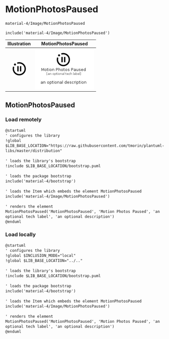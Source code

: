 # MotionPhotosPaused


```text
material-4/Image/MotionPhotosPaused
```

```text
include('material-4/Image/MotionPhotosPaused')
```



| Illustration | MotionPhotosPaused |
| :---: | :---: |
| ![illustration for Illustration](../../material-4/Image/MotionPhotosPaused.png) | ![illustration for MotionPhotosPaused](../../material-4/Image/MotionPhotosPaused.Local.png) |




## MotionPhotosPaused

### Load remotely
```plantuml
@startuml
' configures the library
!global $LIB_BASE_LOCATION="https://raw.githubusercontent.com/tmorin/plantuml-libs/master/distribution"

' loads the library's bootstrap
!include $LIB_BASE_LOCATION/bootstrap.puml

' loads the package bootstrap
include('material-4/bootstrap')

' loads the Item which embeds the element MotionPhotosPaused
include('material-4/Image/MotionPhotosPaused')

' renders the element
MotionPhotosPaused('MotionPhotosPaused', 'Motion Photos Paused', 'an optional tech label', 'an optional description')
@enduml
```

### Load locally
```plantuml
@startuml
' configures the library
!global $INCLUSION_MODE="local"
!global $LIB_BASE_LOCATION="../.."

' loads the library's bootstrap
!include $LIB_BASE_LOCATION/bootstrap.puml

' loads the package bootstrap
include('material-4/bootstrap')

' loads the Item which embeds the element MotionPhotosPaused
include('material-4/Image/MotionPhotosPaused')

' renders the element
MotionPhotosPaused('MotionPhotosPaused', 'Motion Photos Paused', 'an optional tech label', 'an optional description')
@enduml
```

